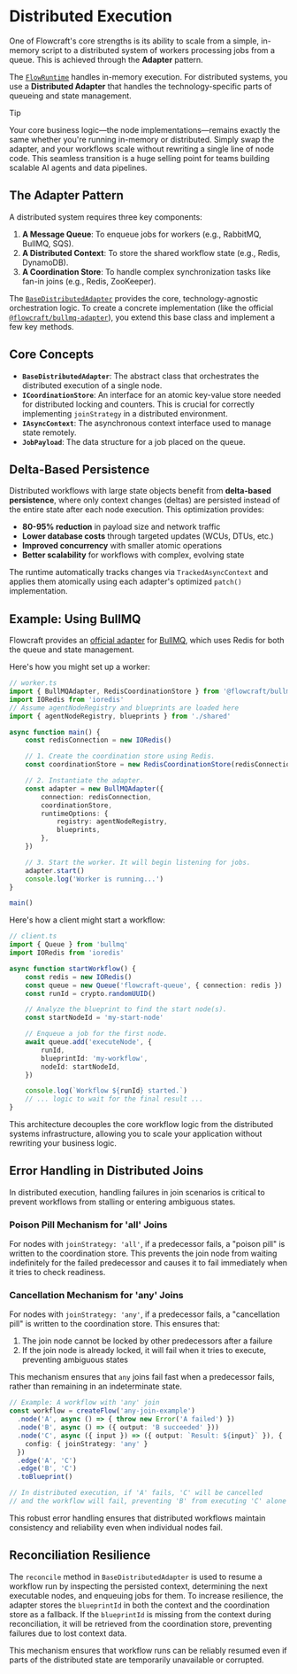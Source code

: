 # Distributed Execution

One of Flowcraft's core strengths is its ability to scale from a simple, in-memory script to a distributed system of workers processing jobs from a queue. This is achieved through the **Adapter** pattern.

The [`FlowRuntime`](/api/runtime#flowruntime-class) handles in-memory execution. For distributed systems, you use a **Distributed Adapter** that handles the technology-specific parts of queueing and state management.

> [!TIP]
> Your core business logic—the node implementations—remains exactly the same whether you're running in-memory or distributed. Simply swap the adapter, and your workflows scale without rewriting a single line of node code. This seamless transition is a huge selling point for teams building scalable AI agents and data pipelines.

## The Adapter Pattern

A distributed system requires three key components:
1.  **A Message Queue**: To enqueue jobs for workers (e.g., RabbitMQ, BullMQ, SQS).
2.  **A Distributed Context**: To store the shared workflow state (e.g., Redis, DynamoDB).
3.  **A Coordination Store**: To handle complex synchronization tasks like fan-in joins (e.g., Redis, ZooKeeper).

The [`BaseDistributedAdapter`](/api/distributed-adapter#basedistributedadapter-abstract-class) provides the core, technology-agnostic orchestration logic. To create a concrete implementation (like the official [`@flowcraft/bullmq-adapter`](/guide/adapters/bullmq)), you extend this base class and implement a few key methods.

## Core Concepts

-   **`BaseDistributedAdapter`**: The abstract class that orchestrates the distributed execution of a single node.
-   **`ICoordinationStore`**: An interface for an atomic key-value store needed for distributed locking and counters. This is crucial for correctly implementing `joinStrategy` in a distributed environment.
-   **`IAsyncContext`**: The asynchronous context interface used to manage state remotely.
-   **`JobPayload`**: The data structure for a job placed on the queue.

## Delta-Based Persistence

Distributed workflows with large state objects benefit from **delta-based persistence**, where only context changes (deltas) are persisted instead of the entire state after each node execution. This optimization provides:

- **80-95% reduction** in payload size and network traffic
- **Lower database costs** through targeted updates (WCUs, DTUs, etc.)
- **Improved concurrency** with smaller atomic operations
- **Better scalability** for workflows with complex, evolving state

The runtime automatically tracks changes via `TrackedAsyncContext` and applies them atomically using each adapter's optimized `patch()` implementation.

## Example: Using BullMQ

Flowcraft provides an [official adapter](/guide/adapters/bullmq) for [BullMQ](https://bullmq.io/), which uses Redis for both the queue and state management.

Here's how you might set up a worker:

```typescript
// worker.ts
import { BullMQAdapter, RedisCoordinationStore } from '@flowcraft/bullmq-adapter'
import IORedis from 'ioredis'
// Assume agentNodeRegistry and blueprints are loaded here
import { agentNodeRegistry, blueprints } from './shared'

async function main() {
	const redisConnection = new IORedis()

	// 1. Create the coordination store using Redis.
	const coordinationStore = new RedisCoordinationStore(redisConnection)

	// 2. Instantiate the adapter.
	const adapter = new BullMQAdapter({
		connection: redisConnection,
		coordinationStore,
		runtimeOptions: {
			registry: agentNodeRegistry,
			blueprints,
		},
	})

	// 3. Start the worker. It will begin listening for jobs.
	adapter.start()
	console.log('Worker is running...')
}

main()
```

Here's how a client might start a workflow:

```typescript
// client.ts
import { Queue } from 'bullmq'
import IORedis from 'ioredis'

async function startWorkflow() {
	const redis = new IORedis()
	const queue = new Queue('flowcraft-queue', { connection: redis })
	const runId = crypto.randomUUID()

	// Analyze the blueprint to find the start node(s).
	const startNodeId = 'my-start-node'

	// Enqueue a job for the first node.
	await queue.add('executeNode', {
		runId,
		blueprintId: 'my-workflow',
		nodeId: startNodeId,
	})

	console.log(`Workflow ${runId} started.`)
	// ... logic to wait for the final result ...
}
```
This architecture decouples the core workflow logic from the distributed systems infrastructure, allowing you to scale your application without rewriting your business logic.

## Error Handling in Distributed Joins

In distributed execution, handling failures in join scenarios is critical to prevent workflows from stalling or entering ambiguous states.

### Poison Pill Mechanism for 'all' Joins

For nodes with `joinStrategy: 'all'`, if a predecessor fails, a "poison pill" is written to the coordination store. This prevents the join node from waiting indefinitely for the failed predecessor and causes it to fail immediately when it tries to check readiness.

### Cancellation Mechanism for 'any' Joins

For nodes with `joinStrategy: 'any'`, if a predecessor fails, a "cancellation pill" is written to the coordination store. This ensures that:

1. The join node cannot be locked by other predecessors after a failure
2. If the join node is already locked, it will fail when it tries to execute, preventing ambiguous states

This mechanism ensures that `any` joins fail fast when a predecessor fails, rather than remaining in an indeterminate state.

```typescript
// Example: A workflow with 'any' join
const workflow = createFlow('any-join-example')
  .node('A', async () => { throw new Error('A failed') })
  .node('B', async () => ({ output: 'B succeeded' }))
  .node('C', async ({ input }) => ({ output: `Result: ${input}` }), {
    config: { joinStrategy: 'any' }
  })
  .edge('A', 'C')
  .edge('B', 'C')
  .toBlueprint()

// In distributed execution, if 'A' fails, 'C' will be cancelled
// and the workflow will fail, preventing 'B' from executing 'C' alone
```

This robust error handling ensures that distributed workflows maintain consistency and reliability even when individual nodes fail.

## Reconciliation Resilience

The `reconcile` method in `BaseDistributedAdapter` is used to resume a workflow run by inspecting the persisted context, determining the next executable nodes, and enqueuing jobs for them. To increase resilience, the adapter stores the `blueprintId` in both the context and the coordination store as a fallback. If the `blueprintId` is missing from the context during reconciliation, it will be retrieved from the coordination store, preventing failures due to lost context data.

This mechanism ensures that workflow runs can be reliably resumed even if parts of the distributed state are temporarily unavailable or corrupted.

